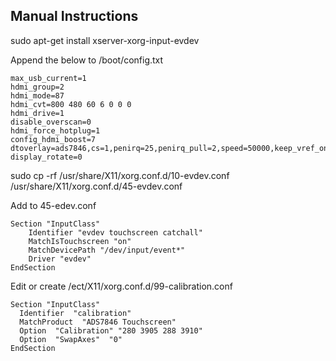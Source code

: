 ## Manual Instructions

sudo apt-get install xserver-xorg-input-evdev

Append the below to /boot/config.txt
```
max_usb_current=1
hdmi_group=2
hdmi_mode=87
hdmi_cvt=800 480 60 6 0 0 0
hdmi_drive=1
disable_overscan=0
hdmi_force_hotplug=1
config_hdmi_boost=7
dtoverlay=ads7846,cs=1,penirq=25,penirq_pull=2,speed=50000,keep_vref_on=0,pmax=255,xohms=150
display_rotate=0
```
sudo cp -rf /usr/share/X11/xorg.conf.d/10-evdev.conf /usr/share/X11/xorg.conf.d/45-evdev.conf

Add to 45-edev.conf
```
Section "InputClass"
	Identifier "evdev touchscreen catchall"
	MatchIsTouchscreen "on"
	MatchDevicePath "/dev/input/event*"
	Driver "evdev"
EndSection
```

Edit or create
/ect/X11/xorg.conf.d/99-calibration.conf
```
Section "InputClass"
  Identifier  "calibration"
  MatchProduct  "ADS7846 Touchscreen"
  Option  "Calibration" "280 3905 288 3910"
  Option  "SwapAxes"  "0"
EndSection
```
